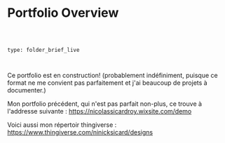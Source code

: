 # Portfolio Overview
```ccard



type: folder_brief_live



```


Ce portfolio est en construction! (probablement indéfiniment, puisque ce format ne me convient pas parfaitement et j'ai beaucoup de projets à documenter.)

Mon portfolio précédent, qui n'est pas parfait non-plus, ce trouve à l'addresse suivante : https://nicolassicardroy.wixsite.com/demo

Voici aussi mon répertoir thingiverse : https://www.thingiverse.com/ninicksicard/designs
